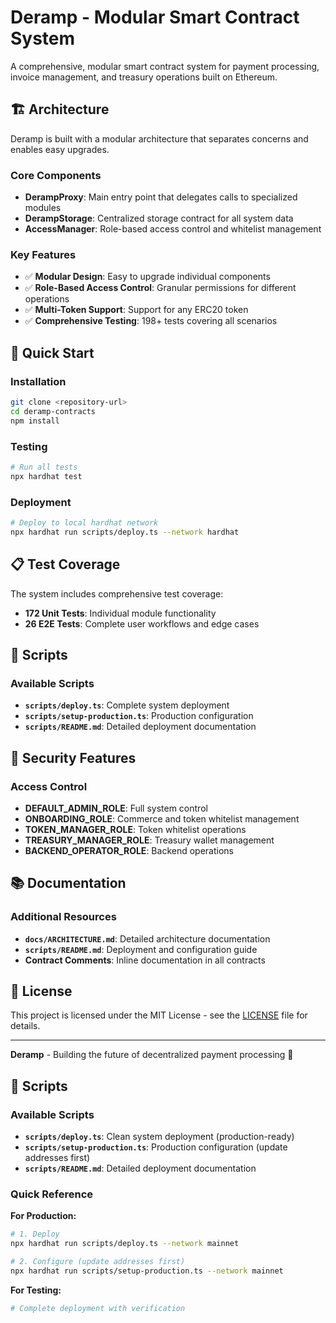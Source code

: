 # Deramp - Modular Smart Contract System

A comprehensive, modular smart contract system for payment processing, invoice management, and treasury operations built on Ethereum.

## 🏗️ Architecture

Deramp is built with a modular architecture that separates concerns and enables easy upgrades.

### Core Components

- **DerampProxy**: Main entry point that delegates calls to specialized modules
- **DerampStorage**: Centralized storage contract for all system data
- **AccessManager**: Role-based access control and whitelist management

### Key Features

- ✅ **Modular Design**: Easy to upgrade individual components
- ✅ **Role-Based Access Control**: Granular permissions for different operations
- ✅ **Multi-Token Support**: Support for any ERC20 token
- ✅ **Comprehensive Testing**: 198+ tests covering all scenarios

## 🚀 Quick Start

### Installation

```bash
git clone <repository-url>
cd deramp-contracts
npm install
```

### Testing

```bash
# Run all tests
npx hardhat test
```

### Deployment

```bash
# Deploy to local hardhat network
npx hardhat run scripts/deploy.ts --network hardhat
```

## 📋 Test Coverage

The system includes comprehensive test coverage:

- **172 Unit Tests**: Individual module functionality
- **26 E2E Tests**: Complete user workflows and edge cases

## 📁 Scripts

### Available Scripts

- **`scripts/deploy.ts`**: Complete system deployment
- **`scripts/setup-production.ts`**: Production configuration
- **`scripts/README.md`**: Detailed deployment documentation

## 🔐 Security Features

### Access Control

- **DEFAULT_ADMIN_ROLE**: Full system control
- **ONBOARDING_ROLE**: Commerce and token whitelist management
- **TOKEN_MANAGER_ROLE**: Token whitelist operations
- **TREASURY_MANAGER_ROLE**: Treasury wallet management
- **BACKEND_OPERATOR_ROLE**: Backend operations

## 📚 Documentation

### Additional Resources

- **`docs/ARCHITECTURE.md`**: Detailed architecture documentation
- **`scripts/README.md`**: Deployment and configuration guide
- **Contract Comments**: Inline documentation in all contracts

## 📄 License

This project is licensed under the MIT License - see the [LICENSE](LICENSE) file for details.

---

**Deramp** - Building the future of decentralized payment processing 🚀

## 📁 Scripts

### Available Scripts

- **`scripts/deploy.ts`**: Clean system deployment (production-ready)
- **`scripts/setup-production.ts`**: Production configuration (update addresses first)
- **`scripts/README.md`**: Detailed deployment documentation

### Quick Reference

**For Production:**
```bash
# 1. Deploy
npx hardhat run scripts/deploy.ts --network mainnet

# 2. Configure (update addresses first)
npx hardhat run scripts/setup-production.ts --network mainnet
```

**For Testing:**
```bash
# Complete deployment with verification
```
